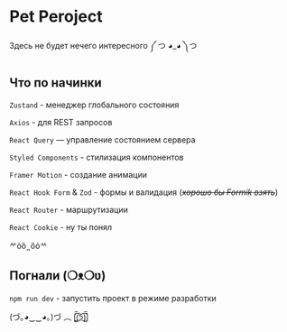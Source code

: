 # Pet Peroject

Здесь не будет нечего интересного ༼ つ ◕_◕ ༽つ

## Что по начинки

`Zustand` - менеджер глобального состояния

`Axios` - для REST запросов

`React Query` — управление состоянием сервера

`Styled Components` - стилизация компонентов

`Framer Motion` - создание анимации

`React Hook Form` & `Zod` - формы и валидация (~~_хорошо бы Formik взять_~~)

`React Router` - маршрутизации

`React Cookie` - ну ты понял

ᄽὁȍ ̪ őὀᄿ

## Погнали (❍ᴥ❍ʋ)

`npm run dev` - запустить проект в режиме разработки

(づ｡◕‿‿◕｡)づ ︵ [̲̅$̲̅(̲̅5̲̅)̲̅$̲̅]
